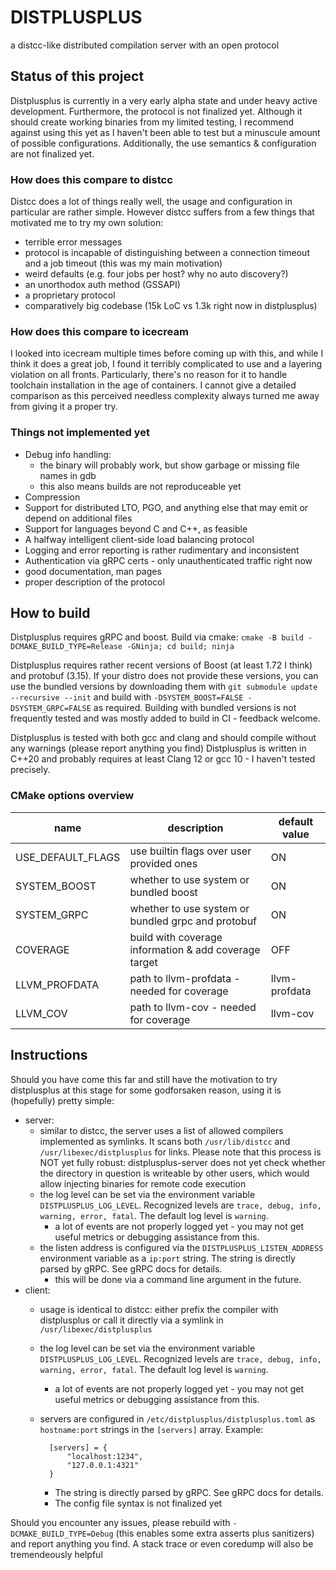 # DISTPLUSPLUS
a distcc-like distributed compilation server with an open protocol

## Status of this project
Distplusplus is currently in a very early alpha state and under heavy active development. Furthermore, the protocol is not finalized yet.
Although it should create working binaries from my limited testing, I recommend against using this yet as I haven't been able to test but a minuscule amount of possible configurations.
Additionally, the use semantics & configuration are not finalized yet.

### How does this compare to distcc
Distcc does a lot of things really well, the usage and configuration in particular are rather simple.
However distcc suffers from a few things that motivated me to try my own solution:

- terrible error messages
- protocol is incapable of distinguishing between a connection timeout and a job timeout (this was my main motivation)
- weird defaults (e.g. four jobs per host? why no auto discovery?)
- an unorthodox auth method (GSSAPI)
- a proprietary protocol
- comparatively big codebase (15k LoC vs 1.3k right now in distplusplus)

### How does this compare to icecream
I looked into icecream multiple times before coming up with this, and while I think it does a great job, I found it terribly complicated to use and a layering violation on all fronts. Particularly, there's no reason for it to handle toolchain installation in the age of containers.
I cannot give a detailed comparison as this perceived needless complexity always turned me away from giving it a proper try.

### Things not implemented yet
- Debug info handling:
	- the binary will probably work, but show garbage or missing file names in gdb
	- this also means builds are not reproduceable yet
- Compression
- Support for distributed LTO, PGO, and anything else that may emit or depend on additional files
- Support for languages beyond C and C++, as feasible
- A halfway intelligent client-side load balancing protocol
- Logging and error reporting is rather rudimentary and inconsistent
- Authentication via gRPC certs - only unauthenticated traffic right now
- good documentation, man pages
- proper description of the protocol

## How to build
Distplusplus requires gRPC and boost. Build via cmake:
`cmake -B build -DCMAKE_BUILD_TYPE=Release -GNinja; cd build; ninja`

Distplusplus requires rather recent versions of Boost (at least 1.72 I think) and protobuf (3.15).
If your distro does not provide these versions, you can use the bundled versions by downloading them with `git submodule update --recursive --init` and build with `-DSYSTEM_BOOST=FALSE -DSYSTEM_GRPC=FALSE` as required.
Building with bundled versions is not frequently tested and was mostly added to build in CI - feedback welcome.

Distplusplus is tested with both gcc and clang and should compile without any warnings (please report anything you find)
Distplusplus is written in C++20 and probably requires at least Clang 12 or gcc 10 - I haven't tested precisely.

### CMake options overview

| name              | description                                           | default value |
|-------------------|-------------------------------------------------------|---------------|
| USE_DEFAULT_FLAGS | use builtin flags over user provided ones             | ON            |
| SYSTEM_BOOST      | whether to use system or bundled boost                | ON            |
| SYSTEM_GRPC       | whether to use system or bundled grpc and protobuf    | ON            |
| COVERAGE          | build with coverage information & add coverage target | OFF           |
| LLVM_PROFDATA     | path to llvm-profdata - needed for coverage           | llvm-profdata |
| LLVM_COV          | path to llvm-cov - needed for coverage                | llvm-cov      |

## Instructions
Should you have come this far and still have the motivation to try distplusplus at this stage for some godforsaken reason, using it is (hopefully) pretty simple:

- server:
	- similar to distcc, the server uses a list of allowed compilers implemented as symlinks. It scans both `/usr/lib/distcc` and `/usr/libexec/distplusplus` for links. Please note that this process is NOT yet fully robust: distplusplus-server does not yet check whether the directory in question is writeable by other users, which would allow injecting binaries for remote code execution
	- the log level can be set via the environment variable `DISTPLUSPLUS_LOG_LEVEL`. Recognized levels are `trace, debug, info, warning, error, fatal`. The default log level is `warning`.
        - a lot of events are not properly logged yet - you may not get useful metrics or debugging assistance from this.
	- the listen address is configured via the `DISTPLUSPLUS_LISTEN_ADDRESS` environment variable as a `ip:port` string.
		The string is directly parsed by gRPC. See gRPC docs for details.
		- this will be done via a command line argument in the future.
- client:
	- usage is identical to distcc: either prefix the compiler with distplusplus or call it directly via a symlink in `/usr/libexec/distplusplus`
	- the log level can be set via the environment variable `DISTPLUSPLUS_LOG_LEVEL`. Recognized levels are `trace, debug, info, warning, error, fatal`. The default log level is `warning`.
        - a lot of events are not properly logged yet - you may not get useful metrics or debugging assistance from this.
	- servers are configured in `/etc/distplusplus/distplusplus.toml` as `hostname:port` strings in the `[servers]` array. Example:

			[servers] = {
				"localhost:1234",
				"127.0.0.1:4321"
			}

        - The string is directly parsed by gRPC. See gRPC docs for details.
        - The config file syntax is not finalized yet

Should you encounter any issues, please rebuild with `-DCMAKE_BUILD_TYPE=Debug` (this enables some extra asserts plus sanitizers) and report anything you find. A stack trace or even coredump will also be tremendeously helpful
